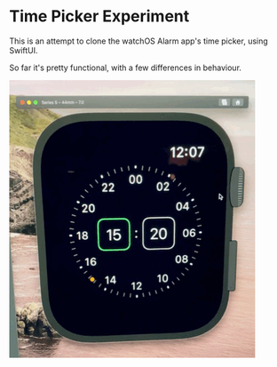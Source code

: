 # Time Picker Experiment

This is an attempt to clone the watchOS Alarm app's time picker, using SwiftUI.

So far it's pretty functional, with a few differences in behaviour.

![demo](demo.gif)
